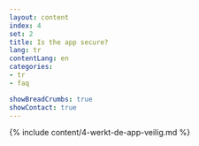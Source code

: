 ```yaml
---
layout: content
index: 4
set: 2
title: Is the app secure?
lang: tr
contentLang: en
categories:
- tr
- faq

showBreadCrumbs: true
showContact: true
---
```

{% include content/4-werkt-de-app-veilig.md %}

